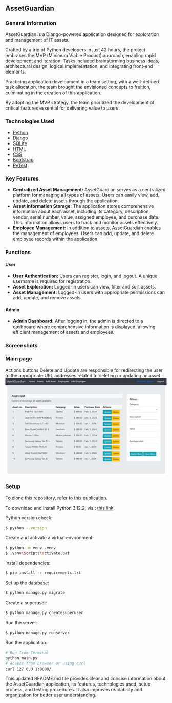 ## AssetGuardian

### General Information
AssetGuardian is a Django-powered application designed for exploration and management of IT assets.

Crafted by a trio of Python developers in just 42 hours, the project embraces the MVP (Minimum Viable Product) approach, enabling rapid development and iteration. Tasks included brainstorming business ideas, architectural design, logical implementation, and integrating front-end elements.

Practicing application development in a team setting, with a well-defined task allocation, the team brought the envisioned concepts to fruition, culminating in the creation of this application.

By adopting the MVP strategy, the team prioritized the development of critical features essential for delivering value to users.

### Technologies Used
- [Python](https://www.python.org/)
- [Django](https://www.djangoproject.com/)
- [SQLite](https://www.sqlite.org/)
- [HTML](https://en.wikipedia.org/wiki/HTML)
- [CSS](https://en.wikipedia.org/wiki/CSS)
- [Bootstrap](https://getbootstrap.com/)
- [PyTest](https://pypi.org/project/pytest/)

### Key Features
- **Centralized Asset Management:** AssetGuardian serves as a centralized platform for managing all types of assets. Users can easily view, add, update, and delete assets through the application.
- **Asset Information Storage:** The application stores comprehensive information about each asset, including its category, description, vendor, serial number, value, assigned employee, and purchase date. This information allows users to track and monitor assets effectively.
- **Employee Management:** In addition to assets, AssetGuardian enables the management of employees. Users can add, update, and delete employee records within the application.

### Functions

#### User
- **User Authentication:** Users can register, login, and logout. A unique username is required for registration.
- **Asset Exploration:** Logged-in users can view, filter and sort assets.
- **Asset Management:** Logged-in users with appropriate permissions can add, update, and remove assets.

#### Admin
- **Admin Dashboard:** After logging in, the admin is directed to a dashboard where comprehensive information is displayed, allowing efficient management of assets and employees.

### Screenshots

### Main page
Actions buttons Delete and Update are responsible for redirecting the user to the appropriate URL addresses related to deleting or updating an asset.
![Example screenshot](./img/screen1.jpg)


### Setup
To clone this repository, refer to [this publication](https://docs.github.com/en/repositories/creating-and-managing-repositories/cloning-a-repository).

To download and install Python 3.12.2, visit [this link](https://www.python.org/).

Python version check:
```bash
$ python --version
```

Create and activate a virtual environment:

```bash
$ python -m venv .venv
$ .venv\Scripts\activate.bat
```

Install dependencies:

```bash
$ pip install -r requirements.txt
```
Set up the database:

```bash
$ python manage.py migrate
```
Create a superuser:

```bash
$ python manage.py createsuperuser
```

Run the server:

```bash
$ python manage.py runserver
```

Run the application:


```bash
# Run from Terminal
python main.py
# Access from browser or using curl
curl 127.0.0.1:8000/


```


This updated README.md file provides clear and concise information about the AssetGuardian application, its features, technologies used, setup process, and testing procedures. It also improves readability and organization for better user understanding.
